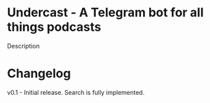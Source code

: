 # Undercast - A Telegram bot for all things podcasts
Description

# Changelog
v0.1 - Initial release. Search is fully implemented.